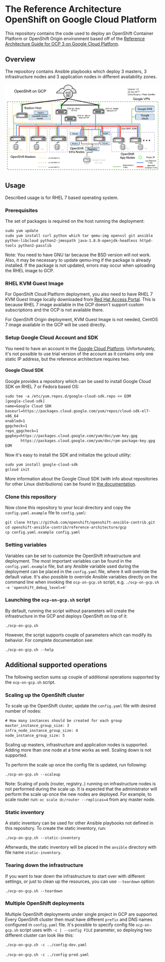 # The Reference Architecture OpenShift on Google Cloud Platform

This repository contains the code used to deploy an OpenShift Container Platform or OpenShift Origin environment based off of the [Reference Architecture Guide for OCP 3 on Google Cloud Platform](https://access.redhat.com/articles/2751521).

## Overview

The repository contains Ansible playbooks which deploy 3 masters, 3 infrastructure nodes and 3 application nodes in different availability zones.

![Architecture](images/arch.png)

## Usage

Described usage is for RHEL 7 based operating system.

### Prerequisites

The set of packages is required on the host running the deployment:
```
sudo yum update
sudo yum install curl python which tar qemu-img openssl git ansible python-libcloud python2-jmespath java-1.8.0-openjdk-headless httpd-tools python2-passlib
```

Note: You need to have GNU tar because the BSD version will not work. Also, it may be necessary to update qemu-img if the package is already installed. If the package is not updated, errors may occur when uploading the RHEL image to GCP.

### RHEL KVM Guest Image

For OpenShift Cloud Platform deployment, you also need to have RHEL 7 KVM Guest Image locally downloaded from [Red Hat Access Portal](https://access.redhat.com/downloads/content/69/ver=/rhel---7/latest/x86_64/product-software). This is because RHEL 7 image available in the GCP doesn't support custom subscriptions and the OCP is not available there.

For OpenShift Origin deployment, KVM Guest Image is not needed, CentOS 7 image available in the GCP will be used directly.

### Setup Google Cloud Account and SDK

You need to have an account in the [Google Cloud Platform](https://cloud.google.com/). Unfortunately, it's not possible to use trial version of the account as it contains only one static IP address, but the reference architecture requires two.

#### Google Cloud SDK

Google provides a repository which can be used to install Google Cloud SDK on RHEL 7 or Fedora based OS:
```
sudo tee -a /etc/yum.repos.d/google-cloud-sdk.repo << EOM
[google-cloud-sdk]
name=Google Cloud SDK
baseurl=https://packages.cloud.google.com/yum/repos/cloud-sdk-el7-x86_64
enabled=1
gpgcheck=1
repo_gpgcheck=1
gpgkey=https://packages.cloud.google.com/yum/doc/yum-key.gpg
       https://packages.cloud.google.com/yum/doc/rpm-package-key.gpg
EOM
```

Now it's easy to install the SDK and initialize the gcloud utility:
```
sudo yum install google-cloud-sdk
gcloud init
```

More information about the Google Cloud SDK (with info about repositories for other Linux distributions) can be found in [the documentation](https://cloud.google.com/sdk/docs/).

### Clone this repository

Now clone this repository to your local directory and copy the `config.yaml.example` file to `config.yaml`:
```
git clone https://github.com/openshift/openshift-ansible-contrib.git
cd openshift-ansible-contrib/reference-architecture/gcp
cp config.yaml.example config.yaml
```

### Setting variables

Variables can be set to customize the OpenShift infrastructure and deployment. The most important variables can be found in the `config.yaml.example` file, but any Ansible variable used during the deployment can be placed in the `config.yaml` file, where it will override the default value. It's also possible to override Ansible variables directly on the command line when invoking the `ocp-on-gcp.sh` script, e.g. `./ocp-on-gcp.sh -e 'openshift_debug_level=4'`

### Launching the `ocp-on-gcp.sh` script

By default, running the script without parameters will create the infrastructure in the GCP and deploys OpenShift on top of it:
```
./ocp-on-gcp.sh
```

However, the script supports couple of parameters which can modify its behavior. For complete documentation see:
```
./ocp-on-gcp.sh --help
```

## Additional supported operations

The following section sums up couple of additional operations supported by the `ocp-on-gcp.sh` script.

### Scaling up the OpenShift cluster

To scale up the OpenShift cluster, update the `config.yaml` file with desired number of nodes:

```
# How many instances should be created for each group
master_instance_group_size: 3
infra_node_instance_group_size: 4
node_instance_group_size: 5
```

Scaling up masters, infrastructure and application nodes is supported. Adding more than one node at a time works as well. Scaling down is not supported.

To perform the scale up once the config file is updated, run following:
```
./ocp-on-gcp.sh --scaleup
```

Note: Scaling of pods (router, registry..) running on infrastructure nodes is not performed during the scale up. It is expected that the administrator will perform the scale up once the new nodes are deployed. For example, to scale router run: `oc scale dc/router --replicas=4` from any master node.

### Static inventory

A static inventory can be used for other Ansible playbooks not defined in this repository. To create the static inventory, run:
```
./ocp-on-gcp.sh --static-inventory
```

Afterwards, the static inventory will be placed in the `ansible` directory with file name `static-inventory`.

### Tearing down the infrastructure

If you want to tear down the infrastructure to start over with different settings, or just to clean up the resources, you can use `--teardown` option:
```
./ocp-on-gcp.sh --teardown
```

### Multiple OpenShift deployments

Multiple OpenShift deployments under single project in GCP are supported. Every OpenShift cluster then must have different `prefix` and DNS names configured in `config.yaml` file. It's possible to specify config file `ocp-on-gcp.sh` script uses with `-c | --config FILE` parameter, so deploying two different cluster can look like this:

```
./ocp-on-gcp.sh -c ../config-dev.yaml

./ocp-on-gcp.sh -c ../config-prod.yaml
```
